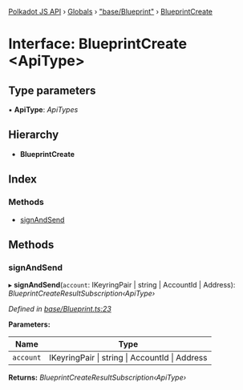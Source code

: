 [Polkadot JS API](../README.md) › [Globals](../globals.md) › ["base/Blueprint"](../modules/_base_blueprint_.md) › [BlueprintCreate](_base_blueprint_.blueprintcreate.md)

# Interface: BlueprintCreate <**ApiType**>

## Type parameters

▪ **ApiType**: *ApiTypes*

## Hierarchy

* **BlueprintCreate**

## Index

### Methods

* [signAndSend](_base_blueprint_.blueprintcreate.md#signandsend)

## Methods

###  signAndSend

▸ **signAndSend**(`account`: IKeyringPair | string | AccountId | Address): *BlueprintCreateResultSubscription‹ApiType›*

*Defined in [base/Blueprint.ts:23](https://github.com/polkadot-js/api/blob/7aac4c7936/packages/api-contract/src/base/Blueprint.ts#L23)*

**Parameters:**

Name | Type |
------ | ------ |
`account` | IKeyringPair &#124; string &#124; AccountId &#124; Address |

**Returns:** *BlueprintCreateResultSubscription‹ApiType›*
